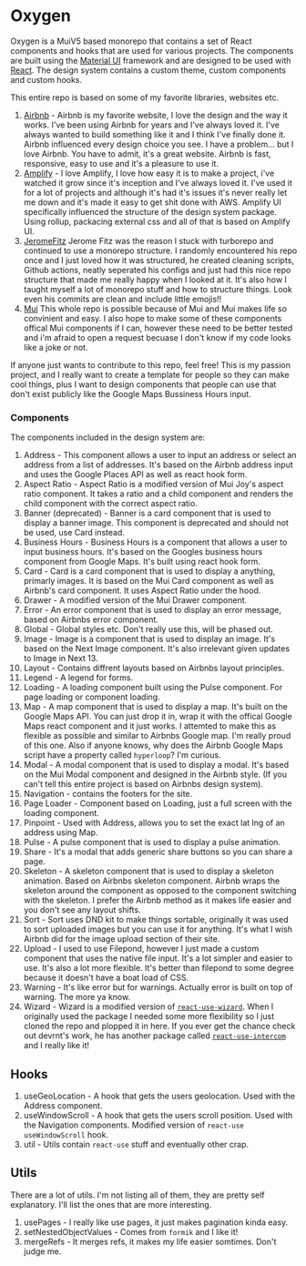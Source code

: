 # Oxygen

Oxygen is a MuiV5 based monorepo that contains a set of React components and hooks that are used for various projects. The components are built using the [Material UI](https://material-ui.com/) framework and are designed to be used with [React](https://reactjs.org/). The design system contains a custom theme, custom components and custom hooks.

This entire repo is based on some of my favorite libraries, websites etc.

1. [Airbnb](https://www.airbnb.com/) - Airbnb is my favorite website, I love the design and the way it works. I've been using Airbnb for years and I've always loved it. I've always wanted to build something like it and I think I've finally done it. Airbnb influenced every design choice you see. I have a problem... but I love Airbnb. You have to admit, it's a great website. Airbnb is fast, responsive, easy to use and it's a pleasure to use it.
2. [Amplify](https://github.com/aws-amplify) - I love Amplify, I love how easy it is to make a project, i've watched it grow since it's inception and I've always loved it. I've used it for a lot of projects and although it's had it's issues it's never really let me down and it's made it easy to get shit done with AWS. Amplify UI specifically influenced the structure of the design system package. Using rollup, packacing external css and all of that is based on Amplify UI.
3. [JeromeFitz](https://github.com/JeromeFitz/packages) Jerome Fitz was the reason I stuck with turborepo and continued to use a monorepo structure. I randomly encountered his repo once and I just loved how it was structured, he created cleaning scripts, Github actions, neatly seperated his configs and just had this nice repo structure that made me really happy when I looked at it. It's also how I taught myself a lot of monorepo stuff and how to structure things. Look even his commits are clean and include little emojis!!
4. [Mui](https://github.com/mui/material-ui) This whole repo is possible because of Mui and Mui makes life so convinient and easy. I also hope to make some of these components offical Mui components if I can, however these need to be better tested and i'm afraid to open a request becuase I don't know if my code looks like a joke or not.

If anyone just wants to contribute to this repo, feel free! This is my passion project, and I really want to create a template for people so they can make cool things, plus I want to design components that people can use that don't exist publicly like the Google Maps Bussiness Hours input.

### Components

The components included in the design system are:

1. Address - This component allows a user to input an address or select an address from a list of addresses. It's based on the Airbnb address input and uses the Google Places API as well as react hook form.
2. Aspect Ratio - Aspect Ratio is a modified version of Mui Joy's aspect ratio component. It takes a ratio and a child component and renders the child component with the correct aspect ratio.
3. Banner (deprecated) - Banner is a card component that is used to display a banner image. This component is deprecated and should not be used, use Card instead.
4. Business Hours - Business Hours is a component that allows a user to input business hours. It's based on the Googles business hours component from Google Maps. It's built using react hook form.
5. Card - Card is a card component that is used to display a anything, primarly images. It is based on the Mui Card component as well as Airbnb's card component. It uses Aspect Ratio under the hood.
6. Drawer - A modified version of the Mui Drawer component.
7. Error - An error component that is used to display an error message, based on Airbnbs error component.
8. Global - Global styles etc. Don't really use this, will be phased out.
9. Image - Image is a component that is used to display an image. It's based on the Next Image component. It's also irrelevant given updates to Image in Next 13.
10. Layout - Contains diffrent layouts based on Airbnbs layout principles.
11. Legend - A legend for forms.
12. Loading - A loading component built using the Pulse component. For page loading or component loading.
13. Map - A map component that is used to display a map. It's built on the Google Maps API. You can just drop it in, wrap it with the offical Google Maps react component and it just works. I attemted to make this as flexible as possible and similar to Airbnbs Google map. I'm really proud of this one. Also if anyone knows, why does the Airbnb Google Maps script have a property called `hyperloop`? I'm curious.
14. Modal - A modal component that is used to display a modal. It's based on the Mui Modal component and designed in the Airbnb style. (If you can't tell this entire project is based on Airbnbs design system).
15. Navigation - contains the footers for the site.
16. Page Loader - Component based on Loading, just a full screen with the loading component.
17. Pinpoint - Used with Address, allows you to set the exact lat lng of an address using Map.
18. Pulse - A pulse component that is used to display a pulse animation.
19. Share - It's a modal that adds generic share buttons so you can share a page.
20. Skeleton - A skeleton component that is used to display a skeleton animation. Based on Airbnbs skeleton component. Airbnb wraps the skeleton around the component as opposed to the component switching with the skeleton. I prefer the Airbnb method as it makes life easier and you don't see any layout shifts.
21. Sort - Sort uses DND kit to make things sortable, originally it was used to sort uploaded images but you can use it for anything. It's what I wish Airbnb did for the image upload section of their site.
22. Upload - I used to use Filepond, however I just made a custom component that uses the native file input. It's a lot simpler and easier to use. It's also a lot more flexible. It's better than filepond to some degree because it doesn't have a boat load of CSS.
23. Warning - It's like error but for warnings. Actually error is built on top of warning. The more ya know.
24. Wizard - Wizard is a modified version of [`react-use-wizard`](https://github.com/devrnt/react-use-wizard#readme). When I originally used the package I needed some more flexibility so I just cloned the repo and plopped it in here. If you ever get the chance check out devrnt's work, he has another package called [`react-use-intercom`](https://github.com/devrnt/react-use-intercom) and I really like it!

## Hooks

1. useGeoLocation - A hook that gets the users geolocation. Used with the Address component.
2. useWindowScroll - A hook that gets the users scroll position. Used with the Navigation components. Modified version of `react-use` `useWindowScroll` hook.
3. util - Utils contain `react-use` stuff and eventually other crap.

## Utils

There are a lot of utils. I'm not listing all of them, they are pretty self explanatory. I'll list the ones that are more interesting.

1. usePages - I really like use pages, it just makes pagination kinda easy.
2. setNestedObjectValues - Comes from `formik` and I like it!
3. mergeRefs - It merges refs, it makes my life easier somtimes. Don't judge me.

